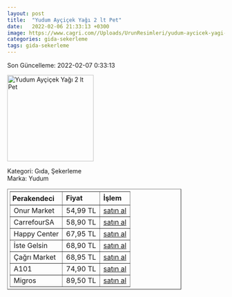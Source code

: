 ```yaml
---
layout: post
title:  "Yudum Ayçiçek Yağı 2 lt Pet"
date:   2022-02-06 21:33:13 +0300
image: https://www.cagri.com//Uploads/UrunResimleri/yudum-aycicek-yagi-2-lt-6bab.jpg
categories: gida-sekerleme
tags: gida-sekerleme
---
```


Son Güncelleme: 2022-02-07 0:33:13

<img src="https://www.cagri.com//Uploads/UrunResimleri/yudum-aycicek-yagi-2-lt-6bab.jpg" width="200" alt="Yudum Ayçiçek Yağı 2 lt Pet" />

Kategori: Gıda, Şekerleme
<br />
Marka: Yudum

<table border="1" style="padding: 5px;width:80%;">
  <tr>
    <td style="padding: 5px;"><strong>Perakendeci</strong></td>
    <td><strong>Fiyat</strong></td>
    <td><strong>İşlem</strong></td>
  </tr>
  <tr>
              <td>Onur Market</td>
              <td>54,99 TL</td>
              <td><a target="_blank" href="https://www.onurmarket.com/product/yudum-aycicek-2lt/1aac416a-9865-4eb2-bb8b-da48c0f9c4f5">satın al</a></td>
            </tr><tr>
              <td>CarrefourSA</td>
              <td>58,90 TL</td>
              <td><a target="_blank" href="https://www.carrefoursa.com/yudum-aycicek-yagi-2-lt-pet-p-30099933">satın al</a></td>
            </tr><tr>
              <td>Happy Center</td>
              <td>67,95 TL</td>
              <td><a target="_blank" href="https://www.happycenter.com.tr/Yudum_Y_aycicek_Yagi_2_Lt">satın al</a></td>
            </tr><tr>
              <td>İste Gelsin</td>
              <td>68,90 TL</td>
              <td><a target="_blank" href="https://www.istegelsin.com/urun/yudum-aycicek-2-l_SVL2-AD">satın al</a></td>
            </tr><tr>
              <td>Çağrı Market</td>
              <td>68,95 TL</td>
              <td><a target="_blank" href="https://www.cagri.com/yudum-aycicek-yagi-2-lt">satın al</a></td>
            </tr><tr>
              <td>A101</td>
              <td>74,90 TL</td>
              <td><a target="_blank" href="https://www.a101.com.tr/market/yudum-aycicek-yagi-2-l/">satın al</a></td>
            </tr><tr>
              <td>Migros</td>
              <td>89,50 TL</td>
              <td><a target="_blank" href="https://www.migros.com.tr/yudum-ziyafet-aycicek-yagi-2-l-pet-p-3f668e">satın al</a></td>
            </tr>
</table>
